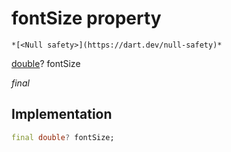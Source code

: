 


# fontSize property




    *[<Null safety>](https://dart.dev/null-safety)*


[double](https://api.flutter.dev/flutter/dart-core/double-class.html)? fontSize
  
_final_






## Implementation

```dart
final double? fontSize;


```







